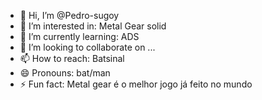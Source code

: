 - 👋 Hi, I’m @Pedro-sugoy
- 👀 I’m interested in: Metal Gear solid
- 🌱 I’m currently learning: ADS
- 💞️ I’m looking to collaborate on ...
- 📫 How to reach: Batsinal
- 😄 Pronouns: bat/man
- ⚡ Fun fact: Metal gear é o melhor jogo já feito no mundo

<!---
Pedro-sugoy/Pedro-sugoy is a ✨ special ✨ repository because its `README.md` (this file) appears on your GitHub profile.
You can click the Preview link to take a look at your changes.
--->

